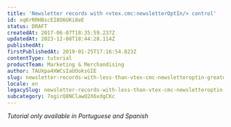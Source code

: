 ```yaml
---
title: 'Newsletter records with <vtex.cmc:newsletterOptIn/> control'
id: xqKrRRHBscEI8O6UKi8eE
status: DRAFT
createdAt: 2017-06-07T18:35:59.237Z
updatedAt: 2023-12-08T18:44:28.114Z
publishedAt: 
firstPublishedAt: 2019-01-25T17:16:54.823Z
contentType: tutorial
productTeam: Marketing & Merchandising
author: TAUXpa4XWCsIaUOoksGIE
slug: newsletter-records-with-less-than-vtex-cmc-newsletteroptin-greater-than
locale: en
legacySlug: newsletter-records-with-less-than-vtex-cmc-newsletteroptin-greater-than
subcategory: 7ogirQ8NClawO2X6xdgCKc
---
```


*Tutorial only available in Portuguese and Spanish*

